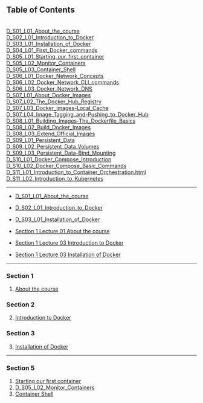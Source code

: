 ## Table of Contents
<br>
<a href="web_D_S01_L01_About_the_course.html">D_S01_L01_About_the_course</a>
<br>
<a href="web_D_S02_L01_Introduction_to_Docker.html">D_S02_L01_Introduction_to_Docker</a>
<br>
<a href="web_D_S03_L01_Installation_of_Docker.html">D_S03_L01_Installation_of_Docker</a>
<br>
<a href="web_D_S04_L01_First_Docker_commands.html">D_S04_L01_First_Docker_commands</a>
<br>
<a href="web_D_S05_L01_Starting_our_first_container.html">D_S05_L01_Starting_our_first_container</a>
<br>
<a href="web_D_S05_L02_Monitor_Containers.html">D_S05_L02_Monitor_Containers</a>
<br>
<a href="web_D_S05_L03_Container_Shell.html">D_S05_L03_Container_Shell</a>
<br>
<a href="web_D_S06_L01_Docker_Network_Concepts.html">D_S06_L01_Docker_Network_Concepts</a>
<br>
<a href="web_D_S06_L02_Docker_Network_CLI_commands.html">D_S06_L02_Docker_Network_CLI_commands</a>
<br>
<a href="web_D_S06_L03_Docker_Network_DNS.html">D_S06_L03_Docker_Network_DNS</a>
<br>
<a href="web_D_S07_L01_About_Docker_Images.html">D_S07_L01_About_Docker_Images</a>
<br>
<a href="web_D_S07_L02_The_Docker_Hub_Registry.html">D_S07_L02_The_Docker_Hub_Registry</a>
<br>
<a href="web_D_S07_L03_Docker_images-Local_Cache.html">D_S07_L03_Docker_images-Local_Cache</a>
<br>
<a href="web_D_S07_L04_Image_Tagging_and-Pushing_to_Docker_Hub.html">D_S07_L04_Image_Tagging_and-Pushing_to_Docker_Hub</a>
<br>
<a href="web_D_S08_L01_Building_Images-The_Dockerfile_Basics.html">D_S08_L01_Building_Images-The_Dockerfile_Basics</a>
<br>
<a href="web_D_S08_L02_Build_Docker_Images.html">D_S08_L02_Build_Docker_Images</a>
<br>
<a href="web_D_S08_L03_Extend_Official_Images.html">D_S08_L03_Extend_Official_Images</a>
<br>
<a href="web_D_S09_L01_Persistent_Data.html">D_S09_L01_Persistent_Data</a>
<br>
<a href="web_D_S09_L02_Persistent_Data_Volumes.html">D_S09_L02_Persistent_Data_Volumes</a>
<br>
<a href="web_D_S09_L03_Persistent_Data-Bind_Mounting.html">D_S09_L03_Persistent_Data-Bind_Mounting</a>
<br>
<a href="web_D_S10_L01_Docker_Compose_Introduction.html">D_S10_L01_Docker_Compose_Introduction</a>
<br>
<a href="web_D_S10_L02_Docker_Compose_Basic_Commands.html">D_S10_L02_Docker_Compose_Basic_Commands</a>
<br>
<a href="web_D_S11_L01_Introduction_to_Container_Orchestration.html">D_S11_L01_Introduction_to_Container_Orchestration.html</a>
<br>
<a href="web_D_S11_L02_Introduction_to_Kubernetes.html">D_S11_L02_Introduction_to_Kubernetes</a>
<br>

---

 - [D_S01_L01_About_the_course](web_D_S01_L01_About_the_course.html)
 - [D_S02_L01_Introduction_to_Docker](web_D_S02_L01_Introduction_to_Docker.html)
 - [D_S03_L01_Installation_of_Docker](web_D_S03_L01_Installation_of_Docker.html)
 
 - [Section 1 Lecture 01 About the course](web_D_S01_L01_About_the_course.html)
 - [Section 1 Lecture 03 Introduction to Docker](web_D_S02_L01_Introduction_to_Docker.html)
 - [Section 1 Lecture 03 Installation of Docker](web_D_S03_L01_Installation_of_Docker.html) 
 
---

### Section 1
 1. [About the course](web_D_S01_L01_About_the_course.html)
### Section 2 
 2. [Introduction to Docker](web_D_S02_L01_Introduction_to_Docker.html)
### Section 3 
 3. [Installation of Docker](web_D_S03_L01_Installation_of_Docker.html)
 
---
 
### Section 5
 1. [Starting our first container](web_D_S05_L01_Starting_our_first_container.html)
 1. [D_S05_L02_Monitor_Containers](web_D_S05_L02_Monitor_Containers.html)
 1. [Container Shell](web_D_S05_L03_Container_Shell.html)

